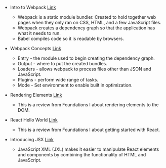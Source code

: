 * Intro to Webpack [Link](https://www.freecodecamp.org/news/an-intro-to-webpack-what-it-is-and-how-to-use-it-8304ecdc3c60/)
  * Webpack is a static module bundler. Created to hold together web pages when they only ran on CSS, HTML, and a few JavaScript files.
  * Webpack creates a dependency graph so that the application has what it needs to run.
  * Babel compiles code so it is readable by browsers.

* Webpack Concepts [Link](https://webpack.js.org/concepts/)
  * Entry - the module used to begin creating the dependency graph.
  * Output - where to put the created bundles.
  * Loaders - allows webpack to process files other than JSON and JavaScript.
  * Plugins - perform wide range of tasks.
  * Mode - Set environment to enable built in optimization.

* Rendering Elements [Link](https://reactjs.org/docs/rendering-elements.html)
  * This is a review from Foundations I about rendering elements to the DOM.

* React Hello World [Link](https://reactjs.org/docs/hello-world.html)
  * This is a review from Foundations I about getting started with React.

* Introducing JSX [Link](https://reactjs.org/docs/introducing-jsx.html)
  * JavaScript XML (JXL) makes it easier to manipulate React elements and components by combining the functionality of HTML and JavaScript.
